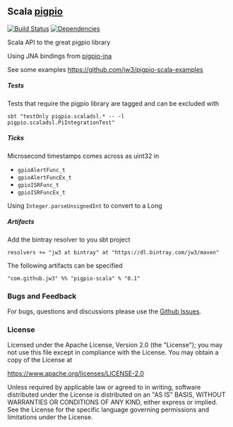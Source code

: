 Scala [pigpio](https://github.com/joan2937/pigpio)
---
[![Build Status](https://travis-ci.org/jw3/pigpio-scala.svg?branch=master)](https://travis-ci.org/jw3/pigpio-scala)
[![Dependencies](https://app.updateimpact.com/badge/701268856357916672/pigpio-scala.svg?config=compile)](https://app.updateimpact.com/latest/701268856357916672/pigpio-scala)

Scala API to the great pigpio library
 
Using JNA bindings from [pigpio-jna](https://github.com/jw3/pigpio-jna)

See some examples https://github.com/jw3/pigpio-scala-examples

##### Tests

Tests that require the pigpio library are tagged and can be excluded with

`sbt "testOnly pigpio.scaladsl.* -- -l pigpio.scaladsl.PiIntegrationTest"`


##### Ticks

Microsecond timestamps comes across as uint32 in

* `gpioAlertFunc_t`
* `gpioAlertFuncEx_t`
* `gpioISRFunc_t`
* `gpioISRFuncEx_t`

Using `Integer.parseUnsignedInt` to convert to a Long


##### Artifacts

Add the bintray resolver to you sbt project

```resolvers += "jw3 at bintray" at "https://dl.bintray.com/jw3/maven"```

The following artifacts can be specified

```"com.github.jw3" %% "pigpio-scala" % "0.1"```

### Bugs and Feedback

For bugs, questions and discussions please use the [Github Issues](https://github.com/jw3/pigpio-scala/issues).

### License

Licensed under the Apache License, Version 2.0 (the "License");
you may not use this file except in compliance with the License.
You may obtain a copy of the License at

<https://www.apache.org/licenses/LICENSE-2.0>

Unless required by applicable law or agreed to in writing, software
distributed under the License is distributed on an "AS IS" BASIS,
WITHOUT WARRANTIES OR CONDITIONS OF ANY KIND, either express or implied.
See the License for the specific language governing permissions and
limitations under the License.
